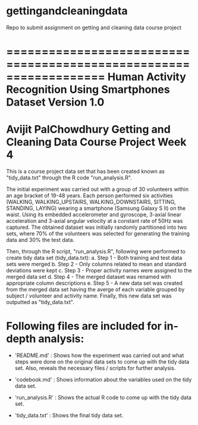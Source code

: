 # gettingandcleaningdata
Repo to submit assignment on getting and cleaning data course project

==================================================================
Human Activity Recognition Using Smartphones Dataset
Version 1.0
==================================================================
Avijit PalChowdhury
Getting and Cleaning Data Course Project Week 4
==================================================================

This is a course project data set that has been created known as "tidy_data.txt" through the R code "run_analysis.R". 

The initial experiment was carried out with a group of 30 volunteers within an age bracket of 19-48 years. Each person performed six activities (WALKING, WALKING_UPSTAIRS, WALKING_DOWNSTAIRS, SITTING, STANDING, LAYING) wearing a smartphone (Samsung Galaxy S II) on the waist. Using its embedded accelerometer and gyroscope, 3-axial linear acceleration and 3-axial angular velocity at a constant rate of 50Hz was captured. The obtained dataset was initially randomly partitioned into two sets, where 70% of the volunteers was selected for generating the training data and 30% the test data. 

Then, through the R script, "run_analysis.R", following were performed to create tidy data set (tidy_data.txt):
a. Step 1 - Both training and test data sets were merged
b. Step 2 - Only columns related to mean and standard deviations were kept
c. Step 3 - Proper activity names were assigned to the merged data set
d. Step 4 - The merged dataset was renamed with appropriate column descriptions 
e. Step 5 - A new data set was created from the merged data set having the averge of each variable grouped by subject / volunteer and activity name. Finally, this new data set was outputted as "tidy_data.txt". 

Following files are included for in-depth analysis:
=========================================

- 'README.md' : Shows how the experiment was carried out and what steps were done on the original data sets to come up with the tidy data set. Also, reveals the necessary files / scripts for further analysis.

- 'codebook.md' : Shows information about the variables used on the tidy data set.

- 'run_analysis.R' : Shows the actual R code to come up with the tidy data set.

- 'tidy_data.txt' : Shows the final tidy data set.
